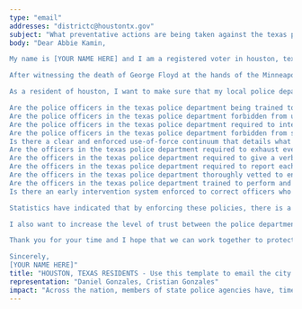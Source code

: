```yaml
---
type: "email"
addresses: "districtc@houstontx.gov"
subject: "What preventative actions are being taken against the texas police department?"
body: "Dear Abbie Kamin,

My name is [YOUR NAME HERE] and I am a registered voter in houston, texas. I am writing to you today to ask what you are doing, as the city council of houston, to ensure that your officers are not abusing their power and are held accountable for their actions.

After witnessing the death of George Floyd at the hands of the Minneapolis Police Department, I am left feeling outraged, frustrated, and hurt. The system has failed yet another black man and we are anxiously waiting to see if the officers responsible for his death will face consequences.

As a resident of houston, I want to make sure that my local police department is taking the necessary preventative measures to ensure that incidents like this will not occur in the future. So I ask:

Are the police officers in the texas police department being trained to de-escalate altercations by using peaceful conflict resolution strategies?
Are the police officers in the texas police department forbidden from using carotid restraints (chokeholds, strangleholds, etc.) and hog-tying methods? Furthermore, are they forbidden from transporting civilians in uncomfortable positions, such as face down in a vehicle?
Are the police officers in the texas police department required to intervene if they witness another officer using excessive force? Will officers be reprimanded if they fail to intervene?
Are the police officers in the texas police department forbidden from shooting at moving vehicles?
Is there a clear and enforced use-of-force continuum that details what weapons and force are acceptable in a wide variety of civilian-police interactions?
Are the officers in the texas police department required to exhaust every other possible option before using excessive force?
Are the officers in the texas police department required to give a verbal warning to civilians before drawing their weapon or using excessive force?
Are the officers in the texas police department required to report each time they threaten to or use force on civilians?
Are the officers in the texas police department thoroughly vetted to ensure that they do not have a history with abuse, racism, xenophobia, homophobia / transphobia, or discrimination?
Are the officers in the texas police department trained to perform and seek necessary medical action after using excessive force?
Is there an early intervention system enforced to correct officers who use excessive force? Additionally, how many complaints does an officer have to receive before they are reprimanded? Before they are terminated? More than three complaints are unacceptable.

Statistics have indicated that by enforcing these policies, there is a significant decrease in civilian complaints and injury due to excessive force. If any of the policies are not currently in place, then what is being done to ensure that they are going to be enforced in the near future? What can I do, as a concerned citizen, to set these policies in motion?

I also want to increase the level of trust between the police department and the community. To establish trust, there has to be transparency. I would like to see the texas police department collect and report data on civilian deaths that occurred in custody and as a result of an officer’s use of excessive force. The data should be broken down by demographics and should showcase the race, gender, sexuality, and religion of the civilians. Allowing the public access to this information will show us where we, as a community, fall short.

Thank you for your time and I hope that we can work together to protect the houston community. I refuse to let the next hashtag come from here.

Sincerely,
[YOUR NAME HERE]"
title: "HOUSTON, TEXAS RESIDENTS - Use this template to email the city council of houston to quiz them on what preventive actions are being taken to protect against police brutality from the texas police department."
representation: "Daniel Gonzales, Cristian Gonzales"
impact: "Across the nation, members of state police agencies have, time and time again, abused their power and have killed black Americans in a horrific manner, devoid of any lawfulness. Our nation has observed the cruel and evil killings of George Floyd, Breonna Taylor, Eric Garner, Ahmed Aubrey, and countless others of black Americans. Email the city council for the city of houston and press the question--are you, Abbie Kamin, taking any preventative actions to ensure that such acts of cruelty against African Americans don't happen as a consequence of policing with racist motives?"
---
```



